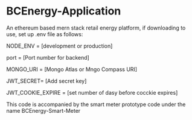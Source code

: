 # BCEnergy-Application

An ethereum based mern stack retail energy platform, if downloading to use, set up .env file as follows:


NODE_ENV = [development or production]

port = [Port number for  backend]

MONGO_URI = [Mongo Atlas or Mngo Compass URI]

JWT_SECRET= [Add secret key]

JWT_COOKIE_EXPIRE = [set number of dasy before cocckie expires]


This code is accompanied by the smart meter prototype code under the name BCEnergy-Smart-Meter
